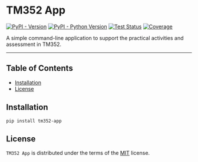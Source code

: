 # TM352 App

[![PyPI - Version](https://img.shields.io/pypi/v/tm352-app.svg)](https://pypi.org/project/tm352-app)
[![PyPI - Python Version](https://img.shields.io/pypi/pyversions/tm352-app.svg)](https://pypi.org/project/tm352-app)
[![Test Status](https://stem-ts-gitlab.open.ac.uk/mmh352/tm352-app/badges/rewrite/pipeline.svg)](https://stem-ts-gitlab.open.ac.uk/mmh352/tm352-app/-/pipelines)
[![Coverage](https://stem-ts-gitlab.open.ac.uk/mmh352/tm352-app/badges/rewrite/coverage.svg)](https://stem-ts-gitlab.open.ac.uk/mmh352/tm352-app/-/tree/rewrite)

A simple command-line application to support the practical activities and assessment in TM352.

-----

## Table of Contents

- [Installation](#installation)
- [License](#license)

## Installation

```console
pip install tm352-app
```

## License

`TM352 App` is distributed under the terms of the [MIT](https://spdx.org/licenses/MIT.html) license.
